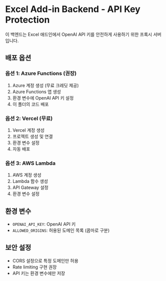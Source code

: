 # Excel Add-in Backend - API Key Protection

이 백엔드는 Excel 애드인에서 OpenAI API 키를 안전하게 사용하기 위한 프록시 서버입니다.

## 배포 옵션

### 옵션 1: Azure Functions (권장)

1. Azure 계정 생성 (무료 크레딧 제공)
2. Azure Functions 앱 생성
3. 환경 변수에 OpenAI API 키 설정
4. 이 폴더의 코드 배포

### 옵션 2: Vercel (무료)

1. Vercel 계정 생성
2. 프로젝트 생성 및 연결
3. 환경 변수 설정
4. 자동 배포

### 옵션 3: AWS Lambda

1. AWS 계정 생성
2. Lambda 함수 생성
3. API Gateway 설정
4. 환경 변수 설정

## 환경 변수

- `OPENAI_API_KEY`: OpenAI API 키
- `ALLOWED_ORIGINS`: 허용된 도메인 목록 (콤마로 구분)

## 보안 설정

- CORS 설정으로 특정 도메인만 허용
- Rate limiting 구현 권장
- API 키는 환경 변수에만 저장